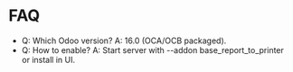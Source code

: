 # FAQ

- Q: Which Odoo version? A: 16.0 (OCA/OCB packaged).
- Q: How to enable? A: Start server with --addon base_report_to_printer or install in UI.
